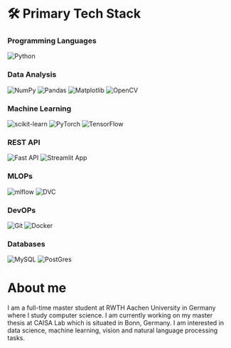 # 🛠 Primary Tech Stack 

### Programming Languages

![Python](https://img.shields.io/badge/Python-FFD43B?style=for-the-badge&logo=python&logoColor=blue)

### Data Analysis

![NumPy](https://img.shields.io/badge/Numpy-777BB4?style=for-the-badge&logo=numpy&logoColor=white)
![Pandas](https://img.shields.io/badge/Pandas-2C2D72?style=for-the-badge&logo=pandas&logoColor=white)
![Matplotlib](https://img.shields.io/badge/Matplotlib-239120?style=for-the-badge&logo=plotly&logoColor=white)
![OpenCV](https://img.shields.io/badge/OpenCV-27338e?style=for-the-badge&logo=OpenCV&logoColor=white)

### Machine Learning

![scikit-learn](https://img.shields.io/badge/scikit_learn-F7931E?style=for-the-badge&logo=scikit-learn&logoColor=white)
![PyTorch](https://img.shields.io/badge/PyTorch-EE4C2C?style=for-the-badge&logo=PyTorch&logoColor=white)
![TensorFlow](https://img.shields.io/badge/TensorFlow-FF6F00?style=for-the-badge&logo=TensorFlow&logoColor=white)

### REST API

![Fast API](https://img.shields.io/badge/fastapi-109989?style=for-the-badge&logo=FASTAPI&logoColor=white)
![Streamlit App](https://img.shields.io/badge/Streamlit-FF4B4B?style=for-the-badge&logo=Streamlit&logoColor=white)

### MLOPs

![mlflow](https://img.shields.io/badge/mlflow-%23d9ead3.svg?style=flat-square&logo=numpy&logoColor=blue)
![DVC](https://img.shields.io/badge/DVC-%23150458.svg?style=flat-square)

### DevOPs

![Git](https://img.shields.io/badge/-Git-black?style=flat-square&logo=git)
![Docker](https://img.shields.io/badge/-Docker-black?style=flat-square&logo=docker)

### Databases

![MySQL](https://img.shields.io/badge/MySQL-005C84?style=for-the-badge&logo=mysql&logoColor=white)
![PostGres](https://img.shields.io/badge/PostgreSQL-316192?style=for-the-badge&logo=postgresql&logoColor=white)

# About me

<p>I am a full-time master student at RWTH Aachen University in Germany where I study computer science. I am currently working on my master thesis at CAISA Lab
which is situated in Bonn, Germany. I am interested in data science, machine learning, vision and natural language processing tasks.</p>
